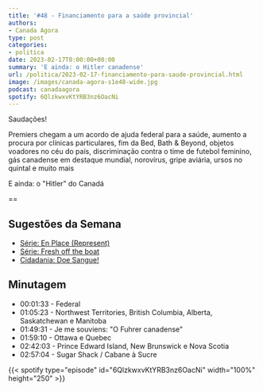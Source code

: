 ```yaml
---
title: '#48 - Financiamento para a saúde provincial'
authors:
- Canada Agora
type: post
categories:
- politica
date: 2023-02-17T0:00:00+00:00
summary: 'E ainda: o Hitler canadense'
url: /politica/2023-02-17-financiamento-para-saude-provincial.html
image: /images/canada-agora-s1e48-wide.jpg
podcast: canadaagora
spotify: 6QlzkwxvKtYRB3nz6OacNi
---
```


Saudações!

Premiers chegam a um acordo de ajuda federal para a saúde, aumento a procura por clínicas particulares, fim da Bed, Bath & Beyond, objetos voadores no céu do país, discriminação contra o time de futebol feminino, gás canadense em destaque mundial, norovírus, gripe aviária, ursos no quintal  e muito mais

E ainda: o "Hitler" do Canadá

==

## Sugestões da Semana
- [Série: En Place (Represent)](https://www.imdb.com/title/tt23546622/)
- [Série: Fresh off the boat](https://www.imdb.com/title/tt3551096/)
- [Cidadania: Doe Sangue!](https://www.blood.ca)

## Minutagem
- 00:01:33 - Federal
- 01:05:23 - Northwest Territories, British Columbia, Alberta, Saskatchewan e Manitoba
- 01:49:31 - Je me souviens: "O Fuhrer canadense"
- 01:59:10 - Ottawa e Quebec
- 02:42:03 - Prince Edward Island, New Brunswick e Nova Scotia
- 02:57:04 - Sugar Shack / Cabane à Sucre

{{< spotify type="episode" id="6QlzkwxvKtYRB3nz6OacNi" width="100%" height="250" >}}
